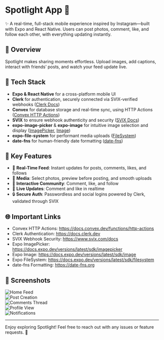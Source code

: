 # Spotlight App 🔦

✨ A real-time, full-stack mobile experience inspired by Instagram—built with Expo and React Native. Users can post photos, comment, like, and follow each other, with everything updating instantly.

## 📱 Overview

Spotlight makes sharing moments effortless. Upload images, add captions, interact with friends’ posts, and watch your feed update live.

## 🔧 Tech Stack

- **Expo & React Native** for a cross-platform mobile UI
- **Clerk** for authentication, securely connected via SVIX-verified webhooks ([Clerk Docs](https://docs.clerk.dev))
- **Convex** for database storage and real-time sync, using HTTP Actions ([Convex HTTP Actions](https://docs.convex.dev/functions/http-actions))
- **SVIX** to ensure webhook authenticity and security ([SVIX Docs](https://www.svix.com/docs))
- **expo-image-picker** & **expo-image** for intuitive image selection and display ([ImagePicker](https://docs.expo.dev/versions/latest/sdk/imagepicker), [Image](https://docs.expo.dev/versions/latest/sdk/image))
- **expo-file-system** for performant media uploads ([FileSystem](https://docs.expo.dev/versions/latest/sdk/filesystem))
- **date-fns** for human-friendly date formatting ([date-fns](https://date-fns.org))

## 🚀 Key Features

- 🔄 **Real-Time Feed**: Instant updates for posts, comments, likes, and follows
- 📸 **Media**: Select photos, preview before posting, and smooth uploads
- 💬 **Interactive Community**: Comment, like, and follow
- 🔔 **Live Updates**: Comment and like in realtime
- 🔒 **Secure Auth**: Passwordless and social logins powered by Clerk, validated through SVIX

## 🌐 Important Links

- Convex HTTP Actions: https://docs.convex.dev/functions/http-actions
- Clerk Authentication: https://docs.clerk.dev
- SVIX Webhook Security: https://www.svix.com/docs
- Expo ImagePicker: https://docs.expo.dev/versions/latest/sdk/imagepicker
- Expo Image: https://docs.expo.dev/versions/latest/sdk/image
- Expo FileSystem: https://docs.expo.dev/versions/latest/sdk/filesystem
- date-fns Formatting: https://date-fns.org

## 📸 Screenshots

![Home Feed](./assets/images/screenshot1.png)  
![Post Creation](./assets/images/screenshot2.png)  
![Comments Thread](./assets/images/screenshot3.png)  
![Profile View](./assets/images/screenshot4.png)  
![Notifications](./assets/images/screenshot5.png)

---

Enjoy exploring Spotlight! Feel free to reach out with any issues or feature requests. 💬
